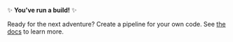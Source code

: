 ✨ **You've run a build!** ✨

Ready for the next adventure? Create a pipeline for your own code.
See [the docs](https://buildkite.com/docs/pipelines/create-your-own) to learn more.